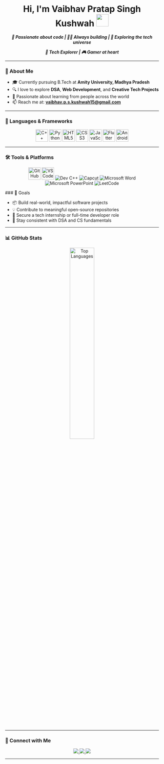 <h1 align="center">Hi, I'm Vaibhav Pratap Singh Kushwah <img src="https://media.giphy.com/media/hvRJCLFzcasrR4ia7z/giphy.gif" width="40px" /> </h1>

<p align="center">
  <b><i>🚀 Passionate about code | 👨‍💻 Always building | 🔭 Exploring the tech universe</i></b>
</p>
<p align="center">
  <b><i>🧠 Tech Explorer | 🎮 Gamer at heart</i></b>
</p>


---

### 🌟 About Me

- 🎓 Currently pursuing B.Tech at **Amity University, Madhya Pradesh**
- 🔍 I love to explore **DSA**, **Web Development**, and **Creative Tech Projects**
- 🤝 Passionate about learning from people across the world
- 📫 Reach me at: **vaibhav.p.s.kushwah15@gmail.com**

---

### 🧠 Languages & Frameworks

<p align="center">
  <img src="https://cdn.jsdelivr.net/gh/devicons/devicon/icons/cplusplus/cplusplus-original.svg" title="C++" width="40" />
  <img src="https://cdn.jsdelivr.net/gh/devicons/devicon/icons/python/python-original.svg" title="Python" width="40" />
  <img src="https://cdn.jsdelivr.net/gh/devicons/devicon/icons/html5/html5-original.svg" title="HTML5" width="40" />
  <img src="https://cdn.jsdelivr.net/gh/devicons/devicon/icons/css3/css3-original.svg" title="CSS3" width="40" />
  <img src="https://cdn.jsdelivr.net/gh/devicons/devicon/icons/javascript/javascript-original.svg" title="JavaScript" width="40" />
  <img src="https://cdn.jsdelivr.net/gh/devicons/devicon/icons/flutter/flutter-original.svg" title="Flutter" width="40" />
  <img src="https://cdn.jsdelivr.net/gh/devicons/devicon/icons/android/android-original.svg" title="Android" width="40" />
</p>

---

### 🛠️ Tools & Platforms

<p align="center">
  <img src="https://cdn.jsdelivr.net/gh/devicons/devicon/icons/github/github-original.svg" title="GitHub" width="40" />
  <img src="https://cdn.jsdelivr.net/gh/devicons/devicon/icons/vscode/vscode-original.svg" title="VS Code" width="40" />
  
  <!-- Badges for tools not in devicon -->
  <img src="https://img.shields.io/badge/Dev--C++-blue?logo=c%2B%2B&logoColor=white&style=for-the-badge" title="Dev C++" />
  <img src="https://img.shields.io/badge/Capcut-000000?style=for-the-badge&logo=capcut&logoColor=white" title="Capcut" />
  <img src="https://img.shields.io/badge/MS_Word-2B579A?style=for-the-badge&logo=microsoft-word&logoColor=white" title="Microsoft Word" />
  <img src="https://img.shields.io/badge/MS_PowerPoint-B7472A?style=for-the-badge&logo=microsoft-powerpoint&logoColor=white" title="Microsoft PowerPoint" />
  <img src="https://img.shields.io/badge/LeetCode-FFA116?style=for-the-badge&logo=LeetCode&logoColor=black" title="LeetCode" />
</p>
### 🎯 Goals

- 📦 Build real-world, impactful software projects  
- 💡 Contribute to meaningful open-source repositories  
- 🎯 Secure a tech internship or full-time developer role  
- 🧠 Stay consistent with DSA and CS fundamentals  

---

### 📊 GitHub Stats
  <p align="center"> <img src="https://github-readme-stats.vercel.app/api/top-langs/?username=Volpes12&layout=compact&theme=tokyonight&hide_border=true" width="40%" alt="Top Languages" /> </p>

---

### 🔗 Connect with Me

<p align="center">
  <a href="mailto:vaibhav.p.s.kushwah15@gmail.com">
    <img src="https://img.shields.io/badge/Gmail-D14836?style=for-the-badge&logo=gmail&logoColor=white" />
  </a>
  <a href="https://www.linkedin.com/in/vaibhav-pratap-singh-kushwah" target="_blank">
    <img src="https://img.shields.io/badge/LinkedIn-0A66C2?style=for-the-badge&logo=linkedin&logoColor=white" />
  </a>
  <a href="https://github.com/Volpes12">
    <img src="https://img.shields.io/badge/GitHub-100000?style=for-the-badge&logo=github&logoColor=white" />
  </a>
</p>

---

